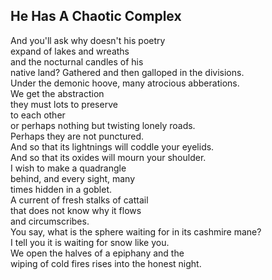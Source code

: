 He Has A Chaotic Complex
------------------------
And you'll ask why doesn't his poetry  
expand of lakes and wreaths  
and the nocturnal candles of his  
native land? Gathered and then galloped in the divisions.  
Under the demonic hoove, many atrocious abberations.  
We get the abstraction  
they must lots to preserve  
to each other  
or perhaps nothing but twisting lonely roads.  
Perhaps they are not punctured.  
And so that its lightnings will coddle your eyelids.  
And so that its oxides will mourn your shoulder.  
I wish to make a quadrangle  
behind, and every sight, many  
times hidden in a goblet.  
A current of fresh stalks of cattail  
that does not know why it flows  
and circumscribes.  
You say, what is the sphere waiting for in its cashmire mane?  
I tell you it is waiting for snow like you.  
We open the halves of a epiphany and the  
wiping of cold fires rises into the honest night.  
